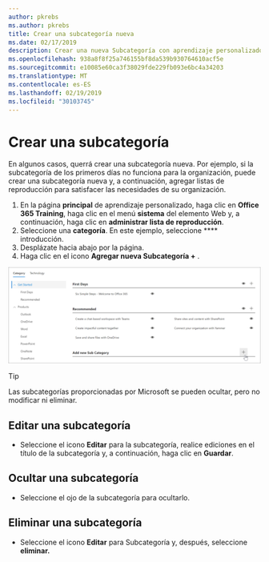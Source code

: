 ```yaml
---
author: pkrebs
ms.author: pkrebs
title: Crear una subcategoría nueva
ms.date: 02/17/2019
description: Crear una nueva Subcategoría con aprendizaje personalizado
ms.openlocfilehash: 938a8f8f25a746155bf8da539b930764610acf5e
ms.sourcegitcommit: e10085e60ca3f38029fde229fb093e6bc4a34203
ms.translationtype: MT
ms.contentlocale: es-ES
ms.lasthandoff: 02/19/2019
ms.locfileid: "30103745"
---
```

# <a name="create-a-subcategory"></a>Crear una subcategoría 
En algunos casos, querrá crear una subcategoría nueva. Por ejemplo, si la subcategoría de los primeros días no funciona para la organización, puede crear una subcategoría nueva y, a continuación, agregar listas de reproducción para satisfacer las necesidades de su organización. 

1. En la página **principal** de aprendizaje personalizado, haga clic en **Office 365 Training**, haga clic en el menú **sistema** del elemento Web y, a continuación, haga clic en **administrar lista de reproducción**. 
2. Seleccione una **categoría**. En este ejemplo, seleccione **** introducción.  
3. Desplázate hacia abajo por la página. 
3. Haga clic en el icono **Agregar nueva Subcategoría +** .  

![CG-newsubcategory. png](media/cg-newsubcategory.png)

> [!TIP]
> Las subcategorías proporcionadas por Microsoft se pueden ocultar, pero no modificar ni eliminar. 

## <a name="edit-a-subcategory"></a>Editar una subcategoría
- Seleccione el icono **Editar** para la subcategoría, realice ediciones en el título de la subcategoría y, a continuación, haga clic en **Guardar**.

## <a name="hide-a-subcategory"></a>Ocultar una subcategoría
- Seleccione el ojo de la subcategoría para ocultarlo. 

## <a name="delete-a-subcategory"></a>Eliminar una subcategoría
- Seleccione el icono **Editar** para Subcategoría y, después, seleccione **eliminar.** 
